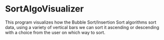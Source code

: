 # SortAlgoVisualizer
This program visualizes how the Bubble Sort/Insertion Sort algorithms sort data, using a variety of vertical bars we can sort it ascending or descending with a choice from the user on which way to sort.
